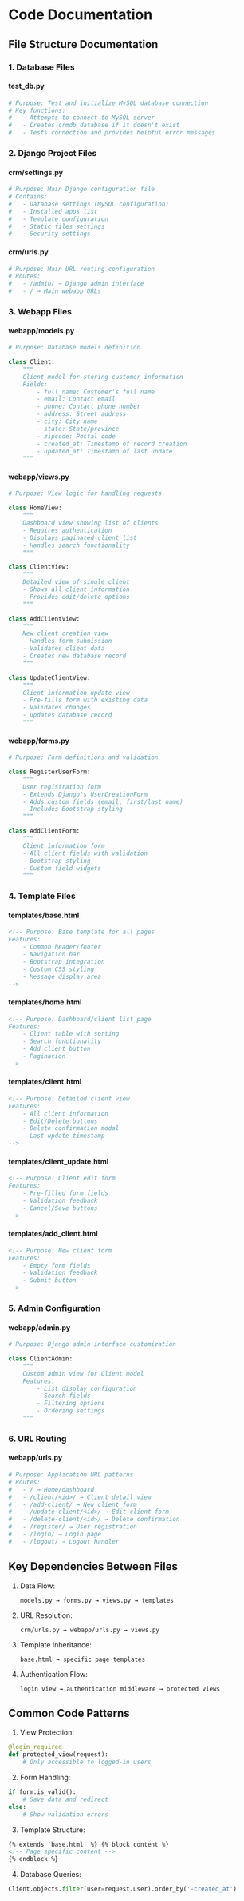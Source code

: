 # Code Documentation

## File Structure Documentation

### 1. Database Files

#### test_db.py

```python
# Purpose: Test and initialize MySQL database connection
# Key functions:
#   - Attempts to connect to MySQL server
#   - Creates crmdb database if it doesn't exist
#   - Tests connection and provides helpful error messages
```

### 2. Django Project Files

#### crm/settings.py

```python
# Purpose: Main Django configuration file
# Contains:
#   - Database settings (MySQL configuration)
#   - Installed apps list
#   - Template configuration
#   - Static files settings
#   - Security settings
```

#### crm/urls.py

```python
# Purpose: Main URL routing configuration
# Routes:
#   - /admin/ → Django admin interface
#   - / → Main webapp URLs
```

### 3. Webapp Files

#### webapp/models.py

```python
# Purpose: Database models definition

class Client:
    """
    Client model for storing customer information
    Fields:
        - full_name: Customer's full name
        - email: Contact email
        - phone: Contact phone number
        - address: Street address
        - city: City name
        - state: State/province
        - zipcode: Postal code
        - created_at: Timestamp of record creation
        - updated_at: Timestamp of last update
    """
```

#### webapp/views.py

```python
# Purpose: View logic for handling requests

class HomeView:
    """
    Dashboard view showing list of clients
    - Requires authentication
    - Displays paginated client list
    - Handles search functionality
    """

class ClientView:
    """
    Detailed view of single client
    - Shows all client information
    - Provides edit/delete options
    """

class AddClientView:
    """
    New client creation view
    - Handles form submission
    - Validates client data
    - Creates new database record
    """

class UpdateClientView:
    """
    Client information update view
    - Pre-fills form with existing data
    - Validates changes
    - Updates database record
    """
```

#### webapp/forms.py

```python
# Purpose: Form definitions and validation

class RegisterUserForm:
    """
    User registration form
    - Extends Django's UserCreationForm
    - Adds custom fields (email, first/last name)
    - Includes Bootstrap styling
    """

class AddClientForm:
    """
    Client information form
    - All client fields with validation
    - Bootstrap styling
    - Custom field widgets
    """
```

### 4. Template Files

#### templates/base.html

```html
<!-- Purpose: Base template for all pages
Features:
    - Common header/footer
    - Navigation bar
    - Bootstrap integration
    - Custom CSS styling
    - Message display area
-->
```

#### templates/home.html

```html
<!-- Purpose: Dashboard/client list page
Features:
    - Client table with sorting
    - Search functionality
    - Add client button
    - Pagination
-->
```

#### templates/client.html

```html
<!-- Purpose: Detailed client view
Features:
    - All client information
    - Edit/Delete buttons
    - Delete confirmation modal
    - Last update timestamp
-->
```

#### templates/client_update.html

```html
<!-- Purpose: Client edit form
Features:
    - Pre-filled form fields
    - Validation feedback
    - Cancel/Save buttons
-->
```

#### templates/add_client.html

```html
<!-- Purpose: New client form
Features:
    - Empty form fields
    - Validation feedback
    - Submit button
-->
```

### 5. Admin Configuration

#### webapp/admin.py

```python
# Purpose: Django admin interface customization

class ClientAdmin:
    """
    Custom admin view for Client model
    Features:
        - List display configuration
        - Search fields
        - Filtering options
        - Ordering settings
    """
```

### 6. URL Routing

#### webapp/urls.py

```python
# Purpose: Application URL patterns
# Routes:
#   - / → Home/dashboard
#   - /client/<id>/ → Client detail view
#   - /add-client/ → New client form
#   - /update-client/<id>/ → Edit client form
#   - /delete-client/<id>/ → Delete confirmation
#   - /register/ → User registration
#   - /login/ → Login page
#   - /logout/ → Logout handler
```

## Key Dependencies Between Files

1. Data Flow:

    ```
    models.py → forms.py → views.py → templates
    ```

2. URL Resolution:

    ```
    crm/urls.py → webapp/urls.py → views.py
    ```

3. Template Inheritance:

    ```
    base.html → specific page templates
    ```

4. Authentication Flow:
    ```
    login view → authentication middleware → protected views
    ```

## Common Code Patterns

1. View Protection:

```python
@login_required
def protected_view(request):
    # Only accessible to logged-in users
```

2. Form Handling:

```python
if form.is_valid():
    # Save data and redirect
else:
    # Show validation errors
```

3. Template Structure:

```html
{% extends 'base.html' %} {% block content %}
<!-- Page specific content -->
{% endblock %}
```

4. Database Queries:

```python
Client.objects.filter(user=request.user).order_by('-created_at')
```
